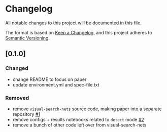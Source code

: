 # Changelog
All notable changes to this project will be documented in this file.

The format is based on [Keep a Changelog](https://keepachangelog.com/en/1.0.0/),
and this project adheres to [Semantic Versioning](https://semver.org/spec/v2.0.0.html).

## [0.1.0]
### Changed
- change README to focus on paper
- update environment.yml and spec-file.txt

### Removed
- remove `visual-search-nets` source code, making paper into a separate repository
  [#1](https://github.com/NickleDave/untangling-visual-search/pull/1)
- remove configs + results notebooks related to `detect` mode
  [#2](https://github.com/NickleDave/untangling-visual-search/pull/2)
- remove a bunch of other code left over from visual-search-nets
